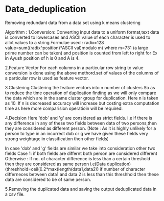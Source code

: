 # Data_deduplication
Removing redundant data from a data set using k means clustering

Algorithm :
1.Conversion:
  Converting input data to a uniform format,text data is converted to lowercases 
  and ASCII value of each character is used to allot values to a string.Formulae used :
  radix=128
  value=sum((radix^position)*ASCII val)modulo m)
  where m=731 (a large prime number can be taken)
  and position is counted from left to right
  for Ex in Ayush position of h is 0 and A is 4.
  
2.Feature Vector 
  For each columns in a particular row string to value conversion is done using the above
  methord.set of values of the columns of a particular row is used as feature vector.
  
3.Clustering 
  Clustering the feature vectors into n number of clusters.So as to reduce the time operation of 
  duplication finding as we will only compare the data which are in the same cluster group
  for duplication.
  Here n is taken as 10.
  If n is decreased accuracy will increase but costing extra computation time as here more comparision
  operatioin will be required.
  
4.Decision
  Here 'dob' and 'g' are considered as strict fields. i.e if there is any difference in any of these 
  two fields between data of two persons,then they are considered as different person.
  (Note : As it is highly unlikely for a person to type in an incorrect dob or g we have given these fields
  very strong weightage in classification then other fields)
  
  In case 'dob' and 'g' fields are similar
  we take into consideration other two fields 
  Case 1: if both fields are differnt both person are considered different
  Otherwise :
  If no. of character difference is less than a certain threshold then they are considered as same person
  i.e(Data duplication)
  (threshhold=ceil(0.2*max(length(data1,data2)) if number of character differneces between data1 and data 2
  is less than this threshhold then these data are considered to be of same person.
  
  
5.Removing the duplicated data and saving the output deduplicated data in a csv file.

